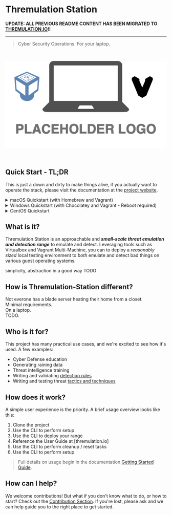 # Thremulation Station

**UPDATE: ALL PREVIOUS README CONTENT HAS BEEN MIGRATED TO [THREMULATION.IO](https://github.com/mocyber/thremulation.io)!!**

---

> Cyber Security Operations. For your laptop.

<br>
<p align="center">
<img src="img/placeholder-logo.png">
</p>
<br>


## Quick Start - TL;DR

This is just a down and dirty to make things alive, if you actually want to operate the stack, please visit the documentation at the [project website](https://thremulation.io).

<details>
  <summary>macOS Quickstart (with Homebrew and Vagrant)</summary>  

      /bin/bash -c "$(curl -fsSL https://raw.githubusercontent.com/Homebrew/install/HEAD/install.sh)"
      brew install --cask virtualbox vagrant
      brew install ansible git
      vagrant plugin install vagrant-disksize
      vagrant plugin install vagrant-vbguest
      git clone https://github.com/thremulation-station/thremulation-station.git
      cd thremulation-station/vagrant
      sh stationctl

</details>
<details>
  <summary>Windows Quickstart (with Chocolatey and Vagrant - Reboot required)</summary>  

      Set-ExecutionPolicy Bypass -Scope Process -Force; [System.Net.ServicePointManager]::SecurityProtocol = [System.Net.ServicePointManager]::SecurityProtocol -bor 3072; iex ((New-Object System.Net.WebClient).DownloadString('https://chocolatey.org/install.ps1'))
      choco install virtualbox vagrant
      choco install ansible git
      vagrant plugin install vagrant-disksize
      vagrant plugin install vagrant-vbguest
      git clone https://github.com/thremulation-station/thremulation-station.git
      cd thremulation-station/vagrant
      sh stationctl

</details>
<details>
  <summary>CentOS Quickstart</summary>

      yum groupinstall -y "Development Tools"
      yum install -y kernel-devel kernel-devel-3.10.0-1127.el7.x86_64 epel-release
      yum install -y ansible git
      curl -o /etc/yum.repos.d/virtualbox.repo http://download.virtualbox.org/virtualbox/rpm/rhel/virtualbox.repo
      rpm --import https://www.virtualbox.org/download/oracle_vbox.asc
      yum install -y VirtualBox-6.0
      yum install -y https://releases.hashicorp.com/vagrant/2.2.10/vagrant_2.2.10_x86_64.rpm
      vagrant plugin install vagrant-disksize
      vagrant plugin install vagrant-vbguest
      git clone https://github.com/thremulation-station/thremulation-station.git
      cd thremulation-station/vagrant
      sh stationctl

</details>

## What is it?

Thremulation Station is an approachable and ***small-scale threat emulation and detection range*** to emulate and detect. Leveraging tools such as Virtualbox and Vagrant Multi-Machine, you can to deploy a _reasonably sized_ local testing environment to _both_ emulate and detect bad things on various guest operating systems.

simplicity, abstraction in a good way TODO


## How is Thremulation-Station different?

Not everone has a blade server heating their home from a closet.   
Minimal requirements.  
On a laptop.  
TODO.  


## Who is it for?

This project has many practical use cases, and we're excited to see how it's used. A few examples:

- Cyber Defense education
- Generating raining data
- Threat intelligence training
- Writing and validating [detection rules](https://github.com/elastic/detection-rules)
- Writing and testing threat [tactics and techniques](https://attack.mitre.org/tactics/enterprise/)


## How does it work?

A simple user experience is the priority. A brief usage overview looks like this:

1. Clone the project
1. Use the CLI to perform setup
1. Use the CLI to deploy your range
1. Reference the User Guide at [thremulation.io]
1. Use the CLI to perform cleanup / reset tasks
1. Use the CLI to perform setup

> Full details on usage begin in the documentation [Getting Started Guide](getting-started/index.md).


## How can I help?

We welcome contributions! But what if you don't know what to do, or how to start? Check out the [Contribution Section](CONTRIBUTING.md). If you're lost, please ask and we can help guide you to the right place to get started.
